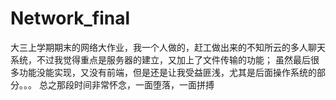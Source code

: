 # Network_final  
大三上学期期末的网络大作业，我一个人做的，赶工做出来的不知所云的多人聊天系统，不过我觉得重点是服务器的建立，又加上了文件传输的功能；
虽然最后很多功能没能实现，又没有前端，但是还是让我受益匪浅，尤其是后面操作系统的部分。。。
总之那段时间非常怀念，一面堕落，一面拼搏

